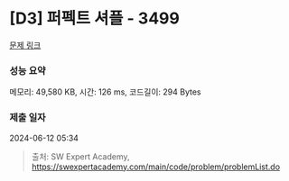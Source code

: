 # [D3] 퍼펙트 셔플 - 3499 

[문제 링크](https://swexpertacademy.com/main/code/problem/problemDetail.do?contestProbId=AWGsRbk6AQIDFAVW) 

### 성능 요약

메모리: 49,580 KB, 시간: 126 ms, 코드길이: 294 Bytes

### 제출 일자

2024-06-12 05:34



> 출처: SW Expert Academy, https://swexpertacademy.com/main/code/problem/problemList.do